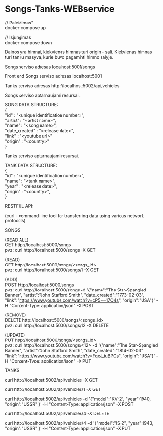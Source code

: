 # Songs-Tanks-WEBservice

// Paleidimas" <br>
docker-compose up<br>

// Isjungimas <br>
docker-compose down<br>

Dainos yra himnai, kiekvienas himnas turi origin - sali. Kiekvienas himnas turi tanku masyva, kurie buvo pagaminti himno salyje.

Songs serviso adresas localhost:5001/songs <br>

Front end Songs serviso adresas localhost:5001 <br>

Tanks serviso adresas http://localhost:5002/api/vehicles

Songs serviso aptarnaujami resursai. <br>

SONG DATA STRUCTURE: <br>
{ <br>
  "id" : "\<unique identification number\>", <br>
  "artist" : "\<artist name\>", <br>
  "name" : "\<song name\>", <br>
  "date_created" : "\<release date\>", <br>
  "link" : "\<youtube url\>" <br>
  "origin" : "\<country\>" <br>
}<br>

Tanks serviso aptarnaujami resursai. <br>

TANK DATA STRUCTURE: <br>
{ <br>
  "id" : "\<unique identification number\>", <br>
  "name" : "\<tank name\>", <br>
  "year" : "\<release date\>", <br>
  "origin" : "\<country\>", <br>
}<br>

RESTFUL API: <br>

(curl - command-line tool for transferring data using various network protocols) <br>

SONGS <br>

(READ ALL) <br>
GET http://localhost:5000/songs <br>
pvz: curl http://localhost:5000/songs -X GET <br>

(READ) <br>
GET http://localhost:5000/songs/<songs_id> <br>
pvz: curl http://localhost:5000/songs/1 -X GET <br>

(ADD) <br>
POST http://localhost:5000/songs <br>
pvz: curl http://localhost:5000/songs -d '{"name":"The Star-Spangled Banner", "artist":"John Stafford Smith", "date_created":"1773-02-03", "link":"https://www.youtube.com/watch?v=cP5---17O4s", "origin":"USA"}' -H "Content-Type: application/json" -X POST <br>

(REMOVE) <br>
DELETE http://localhost:5000/songs/<songs_id> <br>
pvz: curl http://localhost:5000/songs/12 -X DELETE <br>

(UPDATE) <br>
PUT http://localhost:5000/songs/<songs_id> <br>
pvz: curl http://localhost:5000/songs/<12> -d '{"name":"The Star-Spangled Banner", "artist":"John Stafford Smith", "date_created":"1814-02-03", "link":"https://www.youtube.com/watch?v=FqxJ_iuBPCs", "origin":"USA"}' -H "Content-Type: application/json" -X PUT <br>

TANKS <br>

curl http://localhost:5002/api/vehicles -X GET

curl http://localhost:5002/api/vehicles/1 -X GET

curl http://localhost:5002/api/vehicles -d '{"model":"KV-2", "year":1940, "origin":"USSR" }' -H "Content-Type: application/json" -X POST

curl http://localhost:5002/api/vehicles/4 -X DELETE

curl http://localhost:5002/api/vehicles/4 -d '{"model":"IS-2", "year":1943, "origin":"USSR" }' -H "Content-Type: application/json" -X PUT
